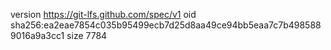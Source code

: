 version https://git-lfs.github.com/spec/v1
oid sha256:ea2eae7854c035b95499ecb7d25d8aa49ce94bb5eaa7c7b4985889016a9a3cc1
size 7784
